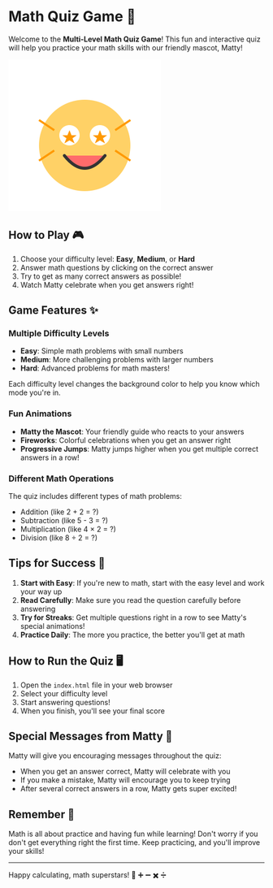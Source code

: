 # Math Quiz Game 🧮

Welcome to the **Multi-Level Math Quiz Game**! This fun and interactive quiz will help you practice your math skills with our friendly mascot, Matty!

![Math Quiz Game](images/mascot-excited.svg)

## How to Play 🎮

1. Choose your difficulty level: **Easy**, **Medium**, or **Hard**
2. Answer math questions by clicking on the correct answer
3. Try to get as many correct answers as possible!
4. Watch Matty celebrate when you get answers right!

## Game Features ✨

### Multiple Difficulty Levels

- **Easy**: Simple math problems with small numbers
- **Medium**: More challenging problems with larger numbers
- **Hard**: Advanced problems for math masters!

Each difficulty level changes the background color to help you know which mode you're in.

### Fun Animations

- **Matty the Mascot**: Your friendly guide who reacts to your answers
- **Fireworks**: Colorful celebrations when you get an answer right
- **Progressive Jumps**: Matty jumps higher when you get multiple correct answers in a row!

### Different Math Operations

The quiz includes different types of math problems:
- Addition (like 2 + 2 = ?)
- Subtraction (like 5 - 3 = ?)
- Multiplication (like 4 × 2 = ?)
- Division (like 8 ÷ 2 = ?)

## Tips for Success 🌟

1. **Start with Easy**: If you're new to math, start with the easy level and work your way up
2. **Read Carefully**: Make sure you read the question carefully before answering
3. **Try for Streaks**: Get multiple questions right in a row to see Matty's special animations!
4. **Practice Daily**: The more you practice, the better you'll get at math

## How to Run the Quiz 🖥️

1. Open the `index.html` file in your web browser
2. Select your difficulty level
3. Start answering questions!
4. When you finish, you'll see your final score

## Special Messages from Matty 💬

Matty will give you encouraging messages throughout the quiz:
- When you get an answer correct, Matty will celebrate with you
- If you make a mistake, Matty will encourage you to keep trying
- After several correct answers in a row, Matty gets super excited!

## Remember 🧠

Math is all about practice and having fun while learning! Don't worry if you don't get everything right the first time. Keep practicing, and you'll improve your skills!

---

Happy calculating, math superstars! 🌈 ➕ ➖ ✖️ ➗
